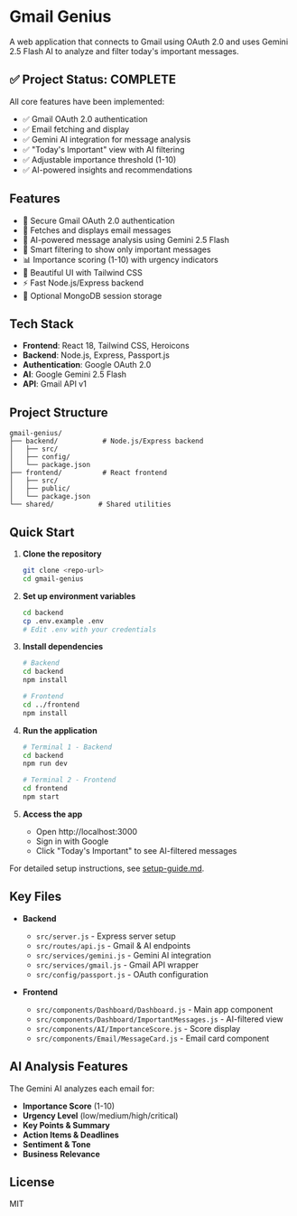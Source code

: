 # Gmail Genius

A web application that connects to Gmail using OAuth 2.0 and uses Gemini 2.5 Flash AI to analyze and filter today's important messages.

## ✅ Project Status: COMPLETE

All core features have been implemented:
- ✅ Gmail OAuth 2.0 authentication
- ✅ Email fetching and display
- ✅ Gemini AI integration for message analysis
- ✅ "Today's Important" view with AI filtering
- ✅ Adjustable importance threshold (1-10)
- ✅ AI-powered insights and recommendations

## Features

- 🔐 Secure Gmail OAuth 2.0 authentication
- 📧 Fetches and displays email messages
- 🤖 AI-powered message analysis using Gemini 2.5 Flash
- 🎯 Smart filtering to show only important messages
- 📊 Importance scoring (1-10) with urgency indicators
- 🎨 Beautiful UI with Tailwind CSS
- ⚡ Fast Node.js/Express backend
- 💾 Optional MongoDB session storage

## Tech Stack

- **Frontend**: React 18, Tailwind CSS, Heroicons
- **Backend**: Node.js, Express, Passport.js
- **Authentication**: Google OAuth 2.0
- **AI**: Google Gemini 2.5 Flash
- **API**: Gmail API v1

## Project Structure

```
gmail-genius/
├── backend/           # Node.js/Express backend
│   ├── src/
│   ├── config/
│   └── package.json
├── frontend/          # React frontend
│   ├── src/
│   ├── public/
│   └── package.json
└── shared/           # Shared utilities
```

## Quick Start

1. **Clone the repository**
   ```bash
   git clone <repo-url>
   cd gmail-genius
   ```

2. **Set up environment variables**
   ```bash
   cd backend
   cp .env.example .env
   # Edit .env with your credentials
   ```

3. **Install dependencies**
   ```bash
   # Backend
   cd backend
   npm install
   
   # Frontend
   cd ../frontend
   npm install
   ```

4. **Run the application**
   ```bash
   # Terminal 1 - Backend
   cd backend
   npm run dev
   
   # Terminal 2 - Frontend
   cd frontend
   npm start
   ```

5. **Access the app**
   - Open http://localhost:3000
   - Sign in with Google
   - Click "Today's Important" to see AI-filtered messages

For detailed setup instructions, see [setup-guide.md](setup-guide.md).

## Key Files

- **Backend**
  - `src/server.js` - Express server setup
  - `src/routes/api.js` - Gmail & AI endpoints
  - `src/services/gemini.js` - Gemini AI integration
  - `src/services/gmail.js` - Gmail API wrapper
  - `src/config/passport.js` - OAuth configuration

- **Frontend**
  - `src/components/Dashboard/Dashboard.js` - Main app component
  - `src/components/Dashboard/ImportantMessages.js` - AI-filtered view
  - `src/components/AI/ImportanceScore.js` - Score display
  - `src/components/Email/MessageCard.js` - Email card component

## AI Analysis Features

The Gemini AI analyzes each email for:
- **Importance Score** (1-10)
- **Urgency Level** (low/medium/high/critical)
- **Key Points & Summary**
- **Action Items & Deadlines**
- **Sentiment & Tone**
- **Business Relevance**

## License

MIT
